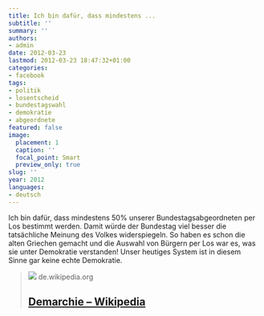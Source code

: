 ```yaml
---
title: Ich bin dafür, dass mindestens ...
subtitle: ''
summary: ''
authors:
- admin
date: 2012-03-23
lastmod: 2012-03-23 18:47:32+01:00
categories:
- facebook
tags:
- politik
- losentscheid
- bundestagswahl
- demokratie
- abgeordnete
featured: false
image:
  placement: 1
  caption: ''
  focal_point: Smart
  preview_only: true
slug: ''
year: 2012
languages:
- deutsch
---
```


Ich bin dafür, dass mindestens 50% unserer Bundestagsabgeordneten per Los bestimmt werden. Damit würde der Bundestag viel besser die tatsächliche Meinung des Volkes widerspiegeln. So haben es schon die alten Griechen gemacht und die Auswahl von Bürgern per Los war es, was sie unter Demokratie verstanden! Unser heutiges System ist in diesem Sinne gar keine echte Demokratie.
> [![](https://de.wikipedia.org//upload.wikimedia.org/wikipedia/commons/thumb/9/90/Gewaltenteilung_-_Legislative_-_Judikative_-_Exekutive.png/220px-Gewaltenteilung_-_Legislative_-_Judikative_-_Exekutive.png)](http://de.wikipedia.org/wiki/Demarchie)
> de.wikipedia.org
> ## [Demarchie – Wikipedia](http://de.wikipedia.org/wiki/Demarchie)
>